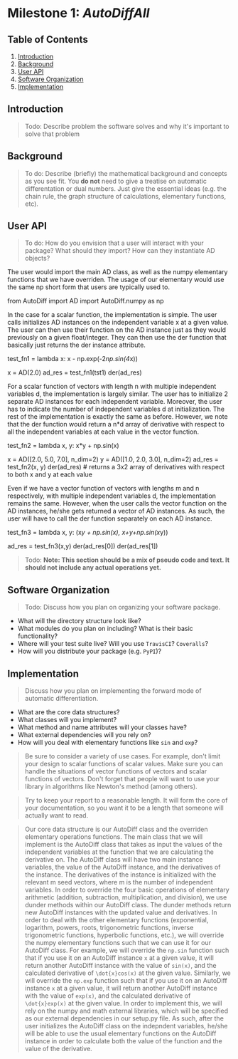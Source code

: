 # Milestone 1: *AutoDiffAll*

## Table of Contents
1. [Introduction](#introduction)
2. [Background](#background)
3. [User API](#API)
4. [Software Organization](#SoftwareOrganization)
5. [Implementation](#implementation)


## Introduction <a name="introduction"></a>
>Todo: Describe problem the software solves and why it's important to solve that problem

## Background <a name="background"></a>
>To do: Describe (briefly) the mathematical background and concepts as you see fit.  You **do not** need to
give a treatise on automatic differentation or dual numbers.  Just give the essential ideas (e.g.
the chain rule, the graph structure of calculations, elementary functions, etc).

## User API <a name="API"></a>
>To do: How do you envision that a user will interact with your package?  What should they import?  How can
they instantiate AD objects?

The user would import the main AD class, as well as the numpy elementary functions that we have overriden. The usage of our elementary would use the same np short form that users are typically used to.

from AutoDiff import AD
import AutoDiff.numpy as np

In the case for a scalar function, the implementation is simple. The user calls initializes AD instances on the independent variable x at a given value. The user can then use their function on the AD instance just as they would previously on a given float/integer. They can then use the der function that basically just returns the der instance attribute.  

test_fn1 = lambda x: x - np.exp(-2*np.sin(4*x))

x = AD(2.0)
ad_res = test_fn1(tst1)
der(ad_res)

For a scalar function of vectors with length n with multiple independent variables d, the implementation is largely similar. The user has to initialize 2 separate AD instances for each independent variable. Moreover, the user has to indicate the number of independent variables d at initialization. The rest of the implementation is exactly the same as before. However, we note that the der function would return a n*d array of derivative with respect to all the independent variables at each value in the vector function.

test_fn2 = lambda x, y: x*y + np.sin(x)

x = AD([2.0, 5.0, 7.0], n_dim=2)
y = AD([1.0, 2.0, 3.0], n_dim=2)
ad_res = test_fn2(x, y)
der(ad_res) # returns a 3x2 array of derivatives with respect to both x and y at each value

Even if we have a vector function of vectors with lengths m and n respectively, with multiple independent variables d, the implementation remains the same. However, when the user calls the vector function on the AD instances, he/she gets returned a vector of AD instances. As such, the user will have to call the der function separately on each AD instance.

test_fn3 = lambda x, y: (x*y + np.sin(x), x+y+np.sin(x*y))

ad_res = test_fn3(x,y)
der(ad_res[0])
der(ad_res[1])

>Todo: **Note: This section should be a mix of pseudo code and text.  It should not include any actual
operations yet.**

## Software Organization <a name="SoftwareOrganization"></a>
>Todo: Discuss how you plan on organizing your software package.
* What will the directory structure look like?  
* What modules do you plan on including?  What is their basic functionality?
* Where will your test suite live?  Will you use `TravisCI`? `Coveralls`?
* How will you distribute your package (e.g. `PyPI`)?


## Implementation <a name="implementation"></a>
>Discuss how you plan on implementing the forward mode of automatic differentiation.
* What are the core data structures?
* What classes will you implement?
* What method and name attributes will your classes have?
* What external dependencies will you rely on?
* How will you deal with elementary functions like `sin` and `exp`?

> Be sure to consider a variety of use cases.  For example, don't limit your design to scalar
> functions of scalar values.  Make sure you can handle the situations of vector functions of vectors and
scalar functions of vectors.  Don't forget that people will want to use your library in algorithms
like Newton's method (among others).

>Try to keep your report to a reasonable length.  It will form the core of your documentation, so you
want it to be a length that someone will actually want to read.

> Our core data structure is our AutoDiff class and the overriden elementary operations functions.
> The main class that we will implement is the AutoDiff class that takes as input the values of the independent variables at the function that we are calculating the derivative on. The AutoDiff class will have two main instance variables, the value of the AutoDiff instance, and the derivatives of the instance. The derivatives of the instance is initialized with the relevant m seed vectors, where m is the number of independent variables.
> In order to override the four basic operations of elementary arithmetic (addition, subtraction, multiplication, and division), we use dunder methods within our AutoDiff class. The dunder methods return new AutoDiff instances with the updated value and derivatives.
> In order to deal with the other elementary functions (exponential, logarithm, powers, roots, trigonometric functions, inverse trigonometric functions, hyperbolic functions, etc.), we will override the numpy elementary functions such that we can use it for our AutoDiff class. For example, we will override the `np.sin` function such that if you use it on an AutoDiff instance `x` at a given value, it will return another AutoDiff instance with the value of `sin(x)`, and the calculated derivative of `\dot{x}cos(x)` at the given value. Similarly, we will override the `np.exp` function such that if you use it on an AutoDiff instance `x` at a given value, it will return another AutoDiff instance with the value of `exp(x)`, and the calculated derivative of `\dot{x}exp(x)` at the given value.
> In order to implement this, we will rely on the numpy and math external libraries, which will be specified as our external dependencies in our setup.py file.
> As such, after the user initializes the AutoDiff class on the indepndent variables, he/she will be able to use the usual elementary functions on the AutoDiff instance in order to calculate both the value of the function and the value of the derivative.
